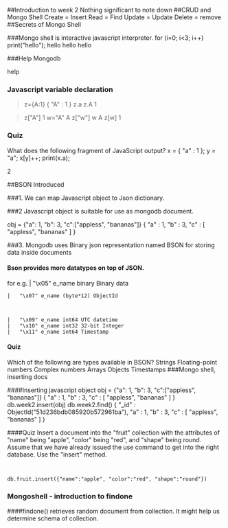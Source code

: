 ##Introduction to week 2
Nothing significant to note down
##CRUD and Mongo Shell
Create = Insert
Read = Find
Update = Update
Delete = remove
##Secrets of Mongo Shell

###Mongo shell is interactive javascript interpreter.
for (i=0; i<3; i++) print("hello");
hello
hello
hello

###Help Mongodb

help

### Javascript variable declaration

> z={A:1} 
{ "A" : 1 }
> z.a
> z.A
1

> z["A"]
1
> w="A"
A
> z["w"]
> w
A
> z[w]
1
### Quiz 
What does the following fragment of JavaScript output? 
x = { "a" : 1 };
y = "a";
x[y]++;
print(x.a);

2

##BSON Introduced

###1. We can map Javascript object to Json dictionary.

###2 Javascript object is suitable for use as mongodb document.

 obj = {"a": 1, "b": 3, "c":["appless", "bananas"]}
{ "a" : 1, "b" : 3, "c" : [ "appless", "bananas" ] }

###3. Mongodb uses Binary json representation named BSON for storing data inside documents

#### Bson provides more datatypes on top of JSON.
for e.g.
	|	"\x05" e_name binary	Binary data
			
	|	"\x07" e_name (byte*12)	ObjectId

			
			
	|	"\x09" e_name int64	UTC datetime
	|	"\x10" e_name int32	32-bit Integer
	|	"\x11" e_name int64	Timestamp

#### Quiz 
Which of the following are types available in BSON?
 Strings Floating-point numbers Complex numbers Arrays Objects Timestamps
###Mongo shell, inserting docs

####Inserting javascript object
 obj = {"a": 1, "b": 3, "c":["appless", "bananas"]}
{ "a" : 1, "b" : 3, "c" : [ "appless", "bananas" ] }
db.week2.insert(obj)
db.week2.find()
{ "_id" : ObjectId("51d236bdb085920b572961ba"), "a" : 1, "b" : 3, "c" : [  "appless",  "bananas" ] }

####Quiz 
Insert a document into the "fruit" collection with the attributes of "name" being "apple", "color" being "red", and "shape" being round. Assume that we have already issued the use command to get into the right database. Use the "insert" method.
<pre><code>

db.fruit.insert({"name":"apple", "color":"red", "shape":"round"})
</pre></code>

### Mongoshell - introduction to findone

####findone() retrieves random document from collection. It might help us determine schema of collection.





